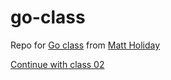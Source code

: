 # go-class
Repo for [Go class](https://www.youtube.com/watch?v=iDQAZEJK8lI&list=PLoILbKo9rG3skRCj37Kn5Zj803hhiuRK6&index=1
) from [Matt Holiday](https://github.com/matt4biz)

[Continue with class 02](https://youtu.be/-EYNVEv-snE?feature=shared&t=298)